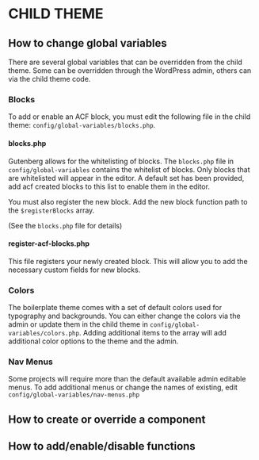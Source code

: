 # CHILD THEME

## How to change global variables
There are several global variables that can be overridden from the child theme.  Some can be overridden through the WordPress admin, others can via the child theme code. 

### Blocks
To add or enable an ACF block, you must edit the following file in the child theme: `config/global-variables/blocks.php`.  

#### blocks.php
Gutenberg allows for the whitelisting of blocks.  The `blocks.php` file in `config/global-variables` contains the whitelist of blocks. 
Only blocks that are whitelisted will appear in the editor.  A default set has been provided, add acf created blocks to this list to enable them in the editor.

You must also register the new block.  Add the new block function path to the `$registerBlocks` array.

(See the `blocks.php` file for details)

#### register-acf-blocks.php
This file registers your newly created block.  This will allow you to add the necessary custom fields for new blocks.


### Colors
The boilerplate theme comes with a set of default colors used for typography and backgrounds. You can either change the colors via the admin or update them in the child theme in `config/global-variables/colors.php`.  Adding additional items to the array will add additional color options to the theme and the admin.

### Nav Menus
Some projects will require more than the default available admin editable menus. To add additional menus or change the names of existing, edit `config/global-variables/nav-menus.php`

## How to create or override a component
## How to add/enable/disable functions